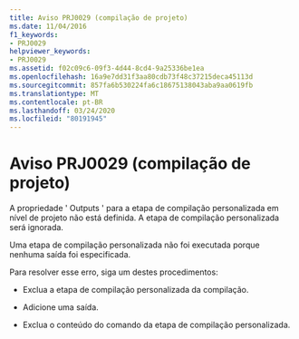 ```yaml
---
title: Aviso PRJ0029 (compilação de projeto)
ms.date: 11/04/2016
f1_keywords:
- PRJ0029
helpviewer_keywords:
- PRJ0029
ms.assetid: f02c09c6-09f3-4d44-8cd4-9a25336be1ea
ms.openlocfilehash: 16a9e7dd31f3aa80cdb73f48c37215deca45113d
ms.sourcegitcommit: 857fa6b530224fa6c18675138043aba9aa0619fb
ms.translationtype: MT
ms.contentlocale: pt-BR
ms.lasthandoff: 03/24/2020
ms.locfileid: "80191945"
---
```

# <a name="project-build-warning-prj0029"></a>Aviso PRJ0029 (compilação de projeto)

A propriedade ' Outputs ' para a etapa de compilação personalizada em nível de projeto não está definida. A etapa de compilação personalizada será ignorada.

Uma etapa de compilação personalizada não foi executada porque nenhuma saída foi especificada.

Para resolver esse erro, siga um destes procedimentos:

- Exclua a etapa de compilação personalizada da compilação.

- Adicione uma saída.

- Exclua o conteúdo do comando da etapa de compilação personalizada.
